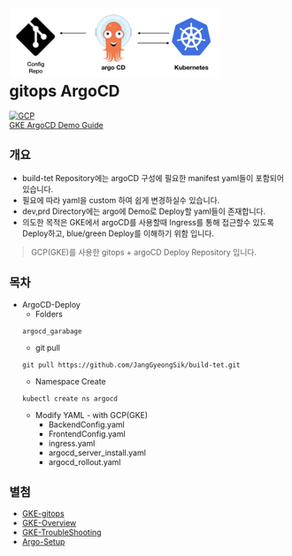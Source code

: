 <h1 align="left">
    <img width="380" src="/gitops.png" />
    <br> gitops ArgoCD
</h1>
<p align="left">
  <a href="https://github.com/JangGyeongSik/build-tet">
      <img width="30" src="https://cloud.withgoogle.com/next/assets/img/cloud.93f2707.png" alt="GCP">
      <br> GKE ArgoCD Demo Guide
  </a>
</p>


## 개요

* build-tet Repository에는 argoCD 구성에 필요한 manifest yaml들이 포함되어 있습니다. 
* 필요에 따라 yaml을 custom 하여 쉽게 변경하실수 있습니다.
* dev,prd Directory에는 argo에 Demo로 Deploy할 yaml들이 존재합니다. 
* 의도한 목적은 GKE에서 argoCD를 사용할때 Ingress를 통해 접근할수 있도록 Deploy하고, blue/green Deploy를 이해하기 위함 입니다.  
> GCP(GKE)를 사용한 gitops + argoCD Deploy Repository 입니다.
  

## 목차

* ArgoCD-Deploy
  * Folders
  ```
  argocd_garabage
  ```
  * git pull
  ```
  git pull https://github.com/JangGyeongSik/build-tet.git 
  ```
  * Namespace Create
  ```
  kubectl create ns argocd
  ```
  * Modify YAML - with GCP(GKE)
    * BackendConfig.yaml
    * FrontendConfig.yaml
    * ingress.yaml
    * argocd_server_install.yaml
    * argocd_rollout.yaml

## 별첨

* [GKE-gitops](https://cloud.google.com/kubernetes-engine/docs/tutorials/gitops-cloud-build)
* [GKE-Overview](https://cloud.google.com/kubernetes-engine/docs/concepts/kubernetes-engine-overview)
* [GKE-TroubleShooting](https://cloud.google.com/kubernetes-engine/docs/troubleshooting)
* [Argo-Setup](https://argo-cd.readthedocs.io/en/stable/getting_started/) 
